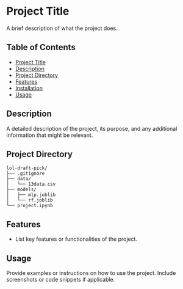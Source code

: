 # Project Title

A brief description of what the project does.

## Table of Contents

- [Project Title](#project-title)
- [Description](#description)
- [Project Directory](#project-directory)
- [Features](#features)
- [Installation](#installation)
- [Usage](#usage)


## Description

A detailed description of the project, its purpose, and any additional information that might be relevant.


## Project Directory

```
lol-draft-pick/
├── .gitignore
├── data/
│   └── 13data.csv
├── models/
│   ├── mlp.joblib
│   └── rf.joblib
└── project.ipynb
```


## Features

- List key features or functionalities of the project.


## Usage

Provide examples or instructions on how to use the project. Include screenshots or code snippets if applicable.


